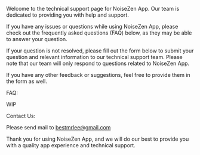 Welcome to the technical support page for NoiseZen App. Our team is dedicated to providing you with help and support.

If you have any issues or questions while using NoiseZen App, please check out the frequently asked questions (FAQ) below, as they may be able to answer your question.

If your question is not resolved, please fill out the form below to submit your question and relevant information to our technical support team. Please note that our team will only respond to questions related to NoiseZen App.

If you have any other feedback or suggestions, feel free to provide them in the form as well.

FAQ:

WIP

Contact Us:

Please send mail to bestmrlee@gmail.com

Thank you for using NoiseZen App, and we will do our best to provide you with a quality app experience and technical support.
